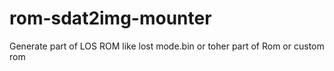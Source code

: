 # rom-sdat2img-mounter
Generate part of LOS ROM like lost mode.bin or toher part of Rom or custom rom 
